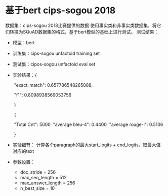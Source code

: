 # **基于bert cips-sogou 2018**

数据集：cips-sogou 2018比赛提供的数据
使用事实类和非事实类数据集，将它们转换为SQuAD数据集的格式，基于bert模型的基础上进行测试。
测试结果：

- 模型：bert

- 训练集：cips-sogou unfactoid training set

- 测试集：cipos-sogou unfactoid eval set

- 实验结果：{

    ​                     "exact_match": 0.657786548265088, 

    ​                     "f1": 0.8098938569053756

    ​                    }

    ​                  {

    ​                      "Total Cnt": 5000
    ​                      "average bleu-4": 0.4400
    ​                      "average rouge-l": 0.5106

    ​                   }

- 实验细节： 计算各个paragraph的最大start\_logits + end\_logits，取最大值对应的text

- 参数设置：
    - doc_stride = 256
    - max_seq_length = 512
    - max_answer_length = 256
    - n_best_size = 10


